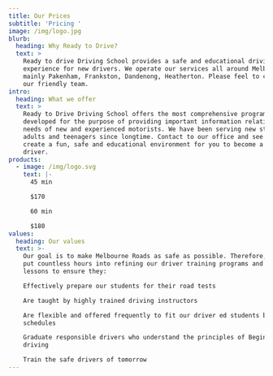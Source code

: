```yaml
---
title: Our Prices
subtitle: 'Pricing '
image: /img/logo.jpg
blurb:
  heading: Why Ready to Drive?
  text: >
    Ready to drive Driving School provides a safe and educational driving
    experience for new drivers. We operate our services all around Melbourne
    mainly Pakenham, Frankston, Dandenong, Heatherton. Please feel to contact
    our friendly team.
intro:
  heading: What we offer
  text: >
    Ready to Drive Driving School offers the most comprehensive program
    developed for the purpose of providing important information relating to the
    needs of new and experienced motorists. We have been serving new students,
    adults and teenagers since longtime. Contact to our office and see how we
    create a fun, safe and educational environment for you to become a new
    driver.
products:
  - image: /img/logo.svg
    text: |-
      45 min

      $170

      60 min

      $180
values:
  heading: Our values
  text: >-
    Our goal is to make Melbourne Roads as safe as possible. Therefore, we have
    put countless hours into refining our driver training programs and driving
    lessons to ensure they:

    Effectively prepare our students for their road tests

    Are taught by highly trained driving instructors

    Are flexible and offered frequently to fit our driver ed students busy
    schedules

    Graduate responsible drivers who understand the principles of Beginner
    driving

    Train the safe drivers of tomorrow
---
```


